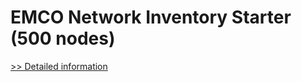 # EMCO Network Inventory Starter (500 nodes)
[>> Detailed information](https://secure.shareit.com/shareit/product.html?productid=300280750&affiliateid=200057808)